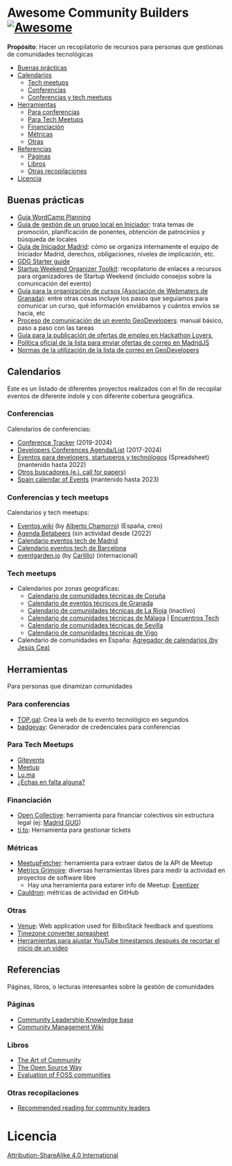 # Awesome Community Builders  [![Awesome](https://awesome.re/badge.svg)](https://awesome.re)

**Propósito**: Hacer un recopilatorio de recursos para personas que gestionas de comunidades tecnológicas

<!-- START doctoc generated TOC please keep comment here to allow auto update -->
<!-- DON'T EDIT THIS SECTION, INSTEAD RE-RUN doctoc TO UPDATE -->

  - [Buenas prácticas](#buenas-pr%C3%A1cticas)
  - [Calendarios](#calendarios)
    - [Tech meetups](#tech-meetups)
    - [Conferencias](#conferencias)
    - [Conferencias y tech meetups](#conferencias-y-tech-meetups)
  - [Herramientas](#herramientas)
    - [Para conferencias](#para-conferencias)
    - [Para Tech Meetups](#para-tech-meetups)
    - [Financiación](#financiaci%C3%B3n)
    - [Métricas](#m%C3%A9tricas)
    - [Otras](#otras)
  - [Referencias](#referencias)
    - [Páginas](#p%C3%A1ginas)
    - [Libros](#libros)
    - [Otras recopilaciones](#otras-recopilaciones)
- [Licencia](#licencia)

<!-- END doctoc generated TOC please keep comment here to allow auto update -->


## Buenas prácticas

* [Guía WordCamp Planning](https://plan.wordcamp.org/)
* [Guía de gestión de un grupo local en Iniciador](https://docs.google.com/document/d/1gzQsYbVYFrorZpCoVTlp2d5fi9ZYUAs2qNIgMcxCOWE/edit?usp=sharing): trata temas de promoción, planificación de ponentes, obtención de patrocinios y búsqueda de locales
* [Guía de Iniciador Madrid](https://docs.google.com/document/d/1sPw0eemise5JPEZz1-WCphcdPNB12ZiftHpC80MThvo/edit): cómo se organiza internamente el equipo de Iniciador Madrid, derechos, obligaciones, niveles de implicación, etc.
* [GDG Starter guide](https://developers.google.com/groups/start/)
* [Startup Weekend Organizer Toolkit](https://docs.google.com/spreadsheets/d/1TKu0PRXPdqBeM2eA2kcYv5WLsAN_EAyX3e5pnLh92Kc/edit?usp=sharing): recopilatorio de enlaces a recursos para organizadores de Startup Weekend (incluido consejos sobre la comunicación del evento)
* [Guía para la organización de cursos (Asociación de Webmaters de Granada)](https://docs.google.com/document/d/1OQq1_UxPpFecnaTC_fw5hkj7OfLqUoQgFYVOe-dh3-U/edit?usp=sharing): entre otras cosas incluye los pasos que seguíamos para comunicar un curso, qué información enviábamos y cuántos envíos se hacía, etc
* [Proceso de comunicación de un evento GeoDevelopers](https://docs.google.com/document/d/1c51HDWJQ1GNJtgGydxc3qAgU59RDzJljQ4M3kIivBcg/edit?usp=sharing): manual básico, paso a paso con las tareas 
* [Guía para la publicación de ofertas de empleo en Hackathon Lovers](http://www.meetup.com/es-ES/Hackathon-Lovers/messages/77805843/), 
* [Política oficial de la lista para enviar ofertas de correo en MadridJS](http://alexfernandez.github.io/2015/ofertas-salarios.html)
* [Normas de la utilización de la lista de correo en GeoDevelopers](http://www.meetup.com/es-ES/Geo-Developers/pages/Uso_de_la_lista_de_correo/?name=Uso_de_la_lista_de_correo&chapter_analytics_code=UA-46854003-2)

## Calendarios
Este es un listado de diferentes proyectos realizados con el fin de recopilar eventos de diferente índole y con diferente cobertura geográfica.

### Conferencias

Calendarios de conferencias:
* [Conference Tracker](https://milendyankov.com/ConferenceTracker/#/) (2019-2024)
* [Developers Conferences Agenda/List](https://github.com/scraly/developers-conferences-agenda#readme) (2017-2024)
* [Eventos para developers, startuperos y technólogos](https://docs.google.com/spreadsheets/d/1VJRVTa1xm7-VlshZY5TD76iHjw0D7qik3b_aIneBl2A/edit?usp=sharing) (Spreadsheet) (mantenido hasta 2022)
* [Otros buscadores (e.j. call for papers)](https://github.com/devrelcollective/awesome-devrel#cfps-and-speaking-resources)
* [Spain calendar of Events](https://sudden-larch-de8.notion.site/1e953627e992471988f9654235413969?v=820a3b3fbce44b2798ca838b5250b80a) (mantenido hasta 2023)

### Conferencias y tech meetups

Calendarios y tech meetups:
* [Eventos.wiki](https://www.eventos.wiki) (by [Alberto Chamorro](https://github.com/achamorro-dev/eventoswiki)) (España, creo)
* [Agenda Betabeers](https://betabeers.com/event/) (sin actividad desde {2022)
* [Calendario eventos tech de Madrid](https://madridtechtalks.com/)
* [Calendario eventos tech de Barcelona](https://yannklein.github.io/tech-eventboard/?city=barcelona)
* [eventgarden.io](https://eventgarden.io/) (by [Carlillo](https://x.com/carlillo))  (internacional)

### Tech meetups

* Calendarios por zonas geográficas:
  * [Calendario de comunidades técnicas de Coruña](https://coruna.events/)
  * [Calendario de eventos técnicos de Granada](https://www.granadatech.org/)
  * [Calendario de comunidades técnicas de La Rioja](https://web.archive.org/web/20230309185755/http://www.lariojatech.org/) (inactivo)
  * [Calendario de comunidades técnicas de Málaga](https://geekstorming.wordpress.com/calendario-comunidades-tecnicas/) | [Encuentros Tech](https://www.encuentrostech.com/)
  * [Calendario de comunidades técnicas de Sevilla](https://svqtech.com/calendario/)
  * [Calendario de comunidades técnicas de Vigo](https://vigotech.org/)
* Calendario de comunidades en España: [Agregador de calendarios (by Jesús Cea)](http://calendario.es.python.org/fusion.ics)

## Herramientas 

Para personas que dinamizan comunidades

### Para conferencias
* [TOP.gal](https://top.gal/): Crea la web de tu evento tecnológico en segundos
* [badgeyay](https://github.com/fossasia/badgeyay): Generador de credenciales para conferencias

### Para Tech Meetups

* [Gitevents](https://github.com/gitevents/core)
* [Meetup](http://meetup.com)
* [Lu.ma](https://lu.ma/)
* [¿Echas en falta alguna?](https://github.com/ComBuildersES/docs/issues/2)

### Financiación

* [Open Collective](https://opencollective.com/): herramienta para financiar colectivos sin estructura legal (ej: [Madrid GUG](https://opencollective.com/madridgug))
* [ti.to](https://ti.to/home): Herramienta para gestionar tickets

### Métricas

* [MeetupFetcher](https://github.com/ntkog/Meetup-fetcher): herramienta para extraer datos de la API de Meetup
* [Metrics Grimoire](http://metricsgrimoire.github.io/): diversas herramientas libres para medir la actividad en proyectos de software libre
   * Hay una herramienta para extarer info de Meetup: [Eventizer](https://github.com/MetricsGrimoire/eventizer)
* [Cauldron]([http://biterg.io](https://gitlab.com/cauldronio)): métricas de actividad en GitHub

### Otras

* [Venue](https://github.com/sirikon/venue): Web application used for BilboStack feedback and questions
* [Timezone converter spreasheet](https://docs.google.com/spreadsheets/d/1aQN0N2ugarrlxZhq8rdFMKo6qloE9cuOecDGqD3cPfQ/edit?usp=sharing)
* [Herramientas para ajustar YouTube timestamps después de recortar el inicio de un vídeo](https://github.com/hhkaos/adjust-youtube-timestamp-after-trim)

## Referencias

Páginas, libros, o lecturas interesantes sobre la gestión de comunidades

### Páginas

* [Community Leadership Knowledge base](http://knowledge.communityleadershipforum.com/doku.php)
* [Community Management Wiki](http://communitymgt.wikia.com/wiki/Community_Management_Wiki)

### Libros

* [The Art of Community](http://www.artofcommunityonline.org/)
* [The Open Source Way](http://www.theopensourceway.org/wiki/Main_Page)
* [Evaluation of FOSS communities](https://jgbarah.gitbooks.io/evaluating-foss-projects/content/community.html)

### Otras recopilaciones

* [Recommended reading for community leaders](http://dangerouslyawesome.com/recommended-reading-for-community-leaders/)

# Licencia
[Attribution-ShareAlike 4.0 International](https://github.com/Comunidades-Tecnologicas/docs/blob/master/license.md)
